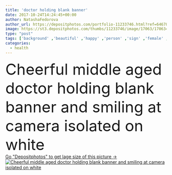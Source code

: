 ```yaml
---
title: 'doctor holding blank banner'
date: 2017-10-24T14:24:45+00:00
author: NatashaFedorova
author_url: https://depositphotos.com/portfolio-11233746.html?ref=64678756
image: https://st3.depositphotos.com/thumbs/11233746/image/17063/170634548/api_thumb_450.jpg?forcejpeg=true
type: "post"
tags: ['background' ,'beautiful' ,'happy' ,'person' ,'sign' ,'female' ,'people' ,'cheerful' ,'texture' ,'smile' ,'health' ,'medicine' ,'healthcare' ,'illness' ,'medical' ,'care' ,'european' ,'card' ,'banner' ,'blank' ,'doctor' ,'work' ,'job' ,'template' ,'blonde' ,'profession' ,'alone' ,'attractive' ,'mature' ,'ad' ,'Medicare' ,'professional occupation' ,'looking at camera' ,'Isolated On White' ,'copy space' ,'Studio Shot' ,'middle aged' ,'white coat' ,'caucasian woman' ,'empty board' ]
categories: 
  - health
---
```

<div aling="center">
            <font size="60"> Cheerful middle aged doctor holding blank banner and smiling at camera isolated on white</font>   
</div>
<div>
    <a href='https://st3.depositphotos.com/thumbs/11233746/image/17063/170634548/api_thumb_450.jpg?forcejpeg=true?ref=64678756' target=_blank > Go "Depositphotos" to get lage size of this picture ->
        <img href='https://st3.depositphotos.com/thumbs/11233746/image/17063/170634548/api_thumb_450.jpg?forcejpeg=true?ref=64678756' src='https://st3.depositphotos.com/11233746/17063/i/950/depositphotos_170634548-stock-photo-doctor-holding-blank-banner.jpg?forcejpeg=true' alt='Cheerful middle aged doctor holding blank banner and smiling at camera isolated on white' >
    </a>
</div>
